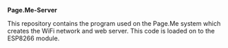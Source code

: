 **Page.Me-Server**

This repository contains the program used on the Page.Me system which creates the WiFi network and web server. This code is loaded on to the ESP8266 module.